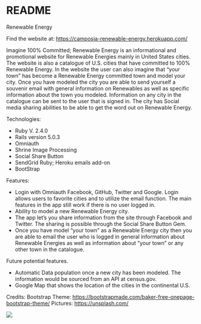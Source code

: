# README

Renewable Energy

Find the website at:
https://camposja-renewable-energy.herokuapp.com/

Imagine 100% Committed; Renewable Energy is an informational and promotional website for Renewable Energies mainly in United States cities. The website is also a catalogue of U.S. cities that have committed to 100% Renewable Energy. In the website the user can also imagine that “your town” has become a Renewable Energy committed town and model your city. Once you have modeled the city you are able to send yourself a souvenir email with general information on Renewables as well as specific information about the town you modeled. Information on any city in the catalogue can be sent to the user that is signed in. The city has Social media sharing abilities to be able to get the word out on Renewable Energy.

Technologies:
* Ruby  V. 2.4.0
* Rails version 5.0.3
* Omniauth
* Shrine Image Processing
* Social Share Button
* SendGrid Ruby; Heroku emails add-on
* BootStrap


Features:
* Login with Omniauth Facebook, GitHub, Twitter and Google. Login allows users to favorite cities and to utilize the email function. The main features in the app still work if there is no user logged in.
* Ability to model a new Renewable Energy city.
* The app let’s you share information from the site through Facebook and Twitter. The sharing is possible through the Social Share Button Gem.
* Once you have model “your town” as a Renewable Energy city then you are able to email the user who is logged in general information about Renewable Energies as well as information about “your town” or any other town in the catalogue.

Future potential features.
* Automatic Data population once a new city has been modeled. The information would be sourced from an API at census.gov.
* Google Map that shows the location of the cities in the continental U.S.

Credits:
Bootstrap Theme:
https://bootstrapmade.com/baker-free-onepage-bootstrap-theme/
Pictures:
https://unsplash.com/


![](https://raw.githubusercontent.com/camposja/energy/master/docs/Screen%20Shot%202017-06-18%20at%209.06.24%20PM.png)
